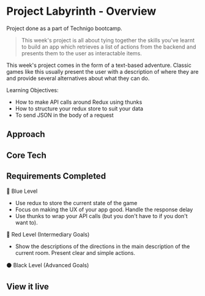 # Project Labyrinth - Overview
Project done as a part of Technigo bootcamp.

<!-- description -->
> This week's project is all about tying together the skills you've learnt to build an app which retrieves a list of actions from the backend and presents them to the user as interactable items.


This week's project comes in the form of a text-based adventure. Classic games like this usually present the user with a description of where they are and provide several alternatives about what they can do.


Learning Objectives:
- How to make API calls around Redux using thunks
- How to structure your redux store to suit your data
- To send JSON in the body of a request

## Approach


## Core Tech
<!-- - CSS
- API
- React
- React Hooks
- JSX -->



## Requirements Completed
🔵  Blue Level
<!-- - Your page should be responsive. -->
- Use redux to store the current state of the game
- Focus on making the UX of your app good. Handle the response delay
- Use thunks to wrap your API calls (but you don't have to if you don't want to).

🔴  Red Level (Intermediary Goals)
- Show the descriptions of the directions in the main description of the current room.  Present clear and simple actions. 
<!-- - Use redux to store a history of what the player has done -->
<!-- - If you want to focus more on design and make or use a design library (for example [material-ui](https://material-ui.com/)) -->

⚫  Black Level (Advanced Goals)
<!-- - Style each room/state based on the description.  For instance, if it contains the word "forest" you may want to change the background to a forest -->
<!-- - Display a history of all the actions a player has taken -->
<!-- - Persist redux store to localStorage, so the app data remains when you reload the page -->
<!-- - Create a visual representation (drawing) of the map/labyrinth that the player is navigating.  It could update after each action.  The coordinates might be helpful here, or you can track the directions yourself -->


## View it live
<!-- link goes here -->